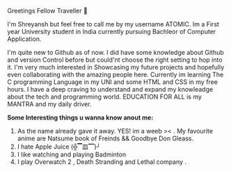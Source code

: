 Greetings Fellow Traveller 👀

I'm Shreyansh but feel free to call me by my username ATOMIC.
Im a First year University student in India currently pursuing Bachleor of Computer Application.

I'm quite new to Github as of now. I did have some knowledge about Github and version Control before but could'nt choose the right setting to hop into it.
I'm very much interested in Showcasing my future projects and hopefully even collaborating with the amazing people here.
Currently im learning The C programming Language in my UNI and some HTML and CSS in my free hours.
I have a deep craving to understand and expand my knowleadge about the tech and programming world.
EDUCATION FOR ALL is my MANTRA and my daily driver.


<b>Some Interesting things u wanna know anout me:</b>
1) As the name already gave it away. YES! im a weeb >< . My favourite anime are  Natsume book of Freinds && Goodbye Don Gleass.
2) I hate Apple Juice (╬▔皿▔)╯
3) I like watching and playing Badminton
4) I play Overwatch 2 , Death Stranding and Lethal company .

<!---
AtomicOtaku-bit/AtomicOtaku-bit is a ✨ special ✨ repository because its `README.md` (this file) appears on your GitHub profile.
You can click the Preview link to take a look at your changes.
--->
